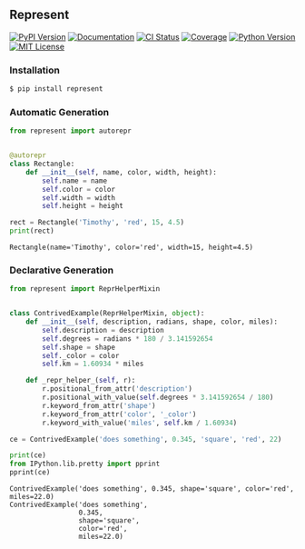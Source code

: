 ## Represent
[![PyPI Version][ppi]][ppl] [![Documentation][di]][dl] [![CI Status][gai]][gal] [![Coverage][cvi]][cvl] [![Python Version][pvi]][pvl] [![MIT License][mli]][mll]

  [ppi]: https://img.shields.io/pypi/v/represent.svg?style=flat-square
  [ppl]: https://pypi.python.org/pypi/represent/
  [pvi]: https://img.shields.io/badge/python-2.7%2C%203-brightgreen.svg?style=flat-square
  [pvl]: https://www.python.org/downloads/
  [mli]: https://img.shields.io/badge/license-MIT-blue.svg?style=flat-square
  [mll]: https://raw.githubusercontent.com/RazerM/represent/master/LICENSE
  [di]: https://img.shields.io/badge/docs-latest-brightgreen.svg?style=flat-square
  [dl]: https://represent.readthedocs.io/en/latest/
  [gai]: https://github.com/RazerM/represent/workflows/CI/badge.svg?branch=master
  [gal]: https://github.com/RazerM/represent/actions?workflow=CI
  [cvi]: https://img.shields.io/codecov/c/github/RazerM/represent/master.svg?style=flat-square
  [cvl]: https://codecov.io/github/RazerM/represent?branch=master

### Installation

```bash
$ pip install represent
```

### Automatic Generation

```python
from represent import autorepr


@autorepr
class Rectangle:
    def __init__(self, name, color, width, height):
        self.name = name
        self.color = color
        self.width = width
        self.height = height

rect = Rectangle('Timothy', 'red', 15, 4.5)
print(rect)
```

```
Rectangle(name='Timothy', color='red', width=15, height=4.5)
```

### Declarative Generation

```python
from represent import ReprHelperMixin


class ContrivedExample(ReprHelperMixin, object):
    def __init__(self, description, radians, shape, color, miles):
        self.description = description
        self.degrees = radians * 180 / 3.141592654
        self.shape = shape
        self._color = color
        self.km = 1.60934 * miles

    def _repr_helper_(self, r):
        r.positional_from_attr('description')
        r.positional_with_value(self.degrees * 3.141592654 / 180)
        r.keyword_from_attr('shape')
        r.keyword_from_attr('color', '_color')
        r.keyword_with_value('miles', self.km / 1.60934)

ce = ContrivedExample('does something', 0.345, 'square', 'red', 22)

print(ce)
from IPython.lib.pretty import pprint
pprint(ce)
```

```
ContrivedExample('does something', 0.345, shape='square', color='red', miles=22.0)
ContrivedExample('does something',
                 0.345,
                 shape='square',
                 color='red',
                 miles=22.0)
```

